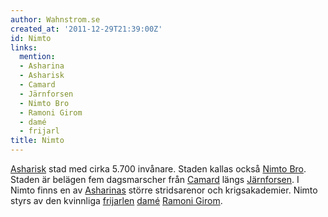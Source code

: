 ```yaml
---
author: Wahnstrom.se
created_at: '2011-12-29T21:39:00Z'
id: Nimto
links:
  mention:
  - Asharina
  - Asharisk
  - Camard
  - Järnforsen
  - Nimto Bro
  - Ramoni Girom
  - damé
  - frijarl
title: Nimto
---
```


[Asharisk] stad med cirka 5.700 invånare. Staden kallas också [Nimto Bro]. Staden är belägen fem
dagsmarscher från [Camard] längs [Järnforsen]. I Nimto finns en av [Asharinas] större stridsarenor
och krigsakademier. Nimto styrs av den kvinnliga [frijarlen][] [damé][] [Ramoni Girom].

  [Asharisk]: Asharisk
  [Nimto Bro]: Nimto_Bro
  [Camard]: Camard
  [Järnforsen]: Järnforsen
  [Asharinas]: Asharina
  [frijarlen]: frijarl
  [damé]: damé
  [Ramoni Girom]: Ramoni_Girom
